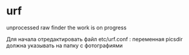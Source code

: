 # urf
unprocessed raw finder
the work is on progress

Для начала отредактировать файл etc/urf.conf :
переменная picsdir должна указывать на папку с фотографиями
